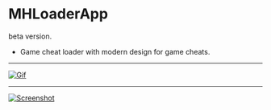 # MHLoaderApp
beta version.
* Game cheat loader with modern design for game cheats.
------------

[![Gif](https://hizliresim.com/4XTEfl)](https://hizliresim.com/4XTEfl)

------------

[![Screenshot](https://i.0imgur.com/utd50LN.png "Screenshot")](https://i.0imgur.com/utd50LN.png "Screenshot")
